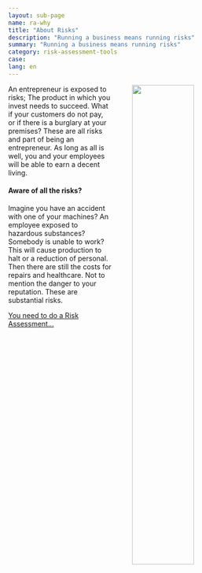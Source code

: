 ```yaml
---
layout: sub-page
name: ra-why
title: "About Risks"
description: "Running a business means running risks"
summary: "Running a business means running risks"
category: risk-assessment-tools
case: 
lang: en
---
```


<img src="/media/bridge-workers.jpg" style="width: 50%; margin: 0 0 2em 3em; float: right" />
An entrepreneur is exposed to risks; The product in which you invest needs to succeed. What if your customers do not pay, or if there is a burglary at your premises? These are all risks and part of being an entrepreneur. As long as all is well, you and your employees will be able to earn a decent living.

#### Aware of all the risks?

Imagine you have an accident with one of your machines? An employee exposed to hazardous substances? Somebody is unable to work? This will cause production to halt or a reduction of personal. Then there are still the costs for repairs and healthcare. Not to mention the danger to your reputation. These are substantial risks.

<a href="#define-and-tackle" class="icon-arrow-right pat-button">You need to do a Risk Assessment…</a>
